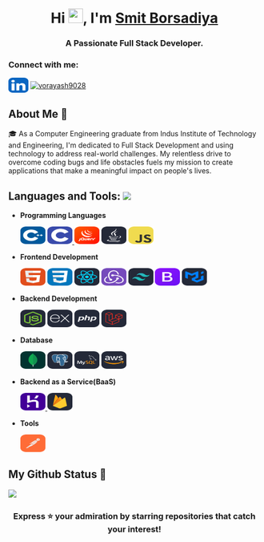 <h1 align="center">Hi <img src="https://github.com/TheDudeThatCode/TheDudeThatCode/raw/master/Assets/Hi.gif" width="29" height="29" />,
 I'm <a href="https://www.linkedin.com/in/smit-borsadiya-710a93201/" target="_blank" >Smit Borsadiya</a></h1>
<h3 align="center">A Passionate Full Stack Developer.</h3>
 
<h3 align="left">Connect with me:</h3>
<p align="left">
<a href="https://www.linkedin.com/in/smit-borsadiya-710a93201/" target="blank"><img align="center" src="https://github.com/tandpfun/skill-icons/blob/main/icons/LinkedIn.svg" alt="vorayash9028" height="30" width="40" /></a>
<a href="https://leetcode.com/u/Smit_5525/" target="blank"><img align="center" src="https://raw.githubusercontent.com/rahuldkjain/github-profile-readme-generator/master/src/images/icons/Social/leet-code.svg" alt="vorayash9028" height="30" width="40" /></a>
</p>

## About Me 🚀
🎓 As a Computer Engineering graduate from Indus Institute of Technology and Engineering, I'm dedicated to Full Stack Development and using technology to address real-world challenges. My relentless drive to overcome coding bugs and life obstacles fuels my mission to create applications that make a meaningful impact on people's lives.
<br/>


## Languages and Tools: <img src="https://media.giphy.com/media/WUlplcMpOCEmTGBtBW/giphy.gif" width="30" style="max-width: 100%;">
- **Programming Languages**
<ul>
<a target="_blank" rel="noopener noreferrer" href=""> <img height="35" width="50" src="https://github.com/tandpfun/skill-icons/blob/main/icons/CPP.svg" alt="cplusplus"/></a>
<a target="_blank" rel="noopener noreferrer" href=""> <img height="35" width="50" src="https://github.com/tandpfun/skill-icons/blob/main/icons/C.svg" alt="c"/> </a>
<a target="_blank" rel="noopener noreferrer" href=""> <img height="35" width="50" src="https://github.com/tandpfun/skill-icons/blob/main/icons/JQuery.svg" alt="jquery"/></a>
<a target="_blank" rel="noopener noreferrer" href=""> <img height="35" width="50" src="https://github.com/tandpfun/skill-icons/blob/main/icons/Java-Dark.svg" alt="java"/></a>
<a target="_blank" rel="noopener noreferrer" href=""> <img height="35" width="50" src="https://github.com/tandpfun/skill-icons/blob/main/icons/JavaScript.svg" alt="javascript"/></a>
</ul>

- **Frontend Development**
<ul>
<a target="_blank" rel="noopener noreferrer" href=""> <img height="35" width="50" src="https://github.com/tandpfun/skill-icons/blob/main/icons/HTML.svg" alt="html"/></a>
<a target="_blank" rel="noopener noreferrer" href=""> <img height="35" width="50" src="https://github.com/tandpfun/skill-icons/blob/main/icons/CSS.svg" alt="css"/></a>
<a target="_blank" rel="noopener noreferrer" href=""> <img height="35" width="50" src="https://github.com/tandpfun/skill-icons/blob/main/icons/React-Dark.svg" alt="react"/></a>
<a target="_blank" rel="noopener noreferrer" href=""> <img height="35" width="50" src="https://github.com/tandpfun/skill-icons/blob/main/icons/Redux.svg" alt="redux"/></a>
<a target="_blank" rel="noopener noreferrer" href=""> <img height="35" width="50" src="https://github.com/tandpfun/skill-icons/blob/main/icons/TailwindCSS-Dark.svg" alt="tailwind"/></a>
<a href="https://getbootstrap.com" target="_blank" rel="noreferrer"> <img src="https://github.com/tandpfun/skill-icons/blob/main/icons/Bootstrap.svg" alt="bootstrap" width="50" height="35"/></a>
<a target="_blank" rel="noopener noreferrer" href=""> <img height="35" width="50" src="https://github.com/tandpfun/skill-icons/blob/main/icons/MaterialUI-Dark.svg" alt="materialui"/></a>
</ul>

- **Backend Development**
<ul>
<a target="_blank" rel="noopener noreferrer" href=""> <img height="35" width="50" src="https://github.com/tandpfun/skill-icons/blob/main/icons/NodeJS-Dark.svg" alt="nodejs"/></a>
<a target="_blank" rel="noopener noreferrer" href=""> <img height="35" width="50" src="https://github.com/tandpfun/skill-icons/blob/main/icons/ExpressJS-Dark.svg" alt="expressjs"/></a>
<a href="https://www.php.net" target="_blank" rel="noreferrer"> <img src="https://github.com/tandpfun/skill-icons/blob/main/icons/PHP-Dark.svg" alt="php" width="50" height="35"/></a>
<a href="https://www.php.net" target="_blank" rel="noreferrer"> <img src="https://github.com/tandpfun/skill-icons/blob/main/icons/Laravel-Dark.svg" alt="laravel" width="50" height="35"/></a>
</ul>

- **Database**
<ul>
<a target="_blank" rel="noopener noreferrer" href=""> <img height="35" width="50" src="https://github.com/tandpfun/skill-icons/blob/main/icons/MongoDB.svg" alt="mongodb"/></a>
<a target="_blank" rel="noopener noreferrer" href=""> <img height="35" width="50" src="https://github.com/tandpfun/skill-icons/blob/main/icons/PostgreSQL-Dark.svg" alt="postgresql"/></a>
<a href="https://www.mysql.com/" target="_blank" rel="noreferrer"> <img src="https://github.com/tandpfun/skill-icons/blob/main/icons/MySQL-Dark.svg" alt="mysql" width="50" height="35"/></a>
<a target="_blank" rel="noopener noreferrer" href=""> <img height="35" width="50" src="https://github.com/tandpfun/skill-icons/blob/main/icons/AWS-Dark.svg" alt="aws"/></a>
</ul>

- **Backend as a Service(BaaS)**
<ul>
<a href="https://heroku.com" target="_blank" rel="noreferrer"> <img src="https://github.com/tandpfun/skill-icons/blob/main/icons/Heroku.svg" alt="heroku" width="50" height="35"/> </a>
<a href="https://heroku.com" target="_blank" rel="noreferrer"> <img src="https://github.com/tandpfun/skill-icons/blob/main/icons/Firebase-Dark.svg" alt="firebase" width="50" height="35"/> </a>
</ul>

- **Tools**
<ul>
<a target="_blank" rel="noopener noreferrer" href=""> <img height="35" width="50" src="https://github.com/tandpfun/skill-icons/blob/main/icons/Postman.svg" alt="postman"/></a>
</ul>

## My Github Status 🦸

<a target="_blank" rel="noopener noreferrer" href="#"> <img src="https://github-readme-stats.vercel.app/api?username=SmitBorsadiya&show_icons=true&theme=default"></a>
<div align="center" dir="auto"><h3 dir="auto">Express ⭐ your admiration by starring repositories that catch your interest!</h3></div>
